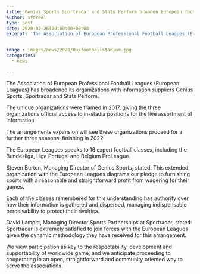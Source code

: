 ```yaml
---
title: Genius Sports Sportradar and Stats Perform broaden European football group partnerships
author: xforeal 
type: post
date: 2020-02-26T00:00:00+00:00
excerpt: 'The Association of European Professional Football Leagues (European Leagues) has broadened its organizations with information suppliers Genius Sports, Sportradar and Stats Perform '


image : images/news/2020/03/footballstadium.jpg
categories:
  - news

---
```

The Association of European Professional Football Leagues (European Leagues) has broadened its organizations with information suppliers Genius Sports, Sportradar and Stats Perform. 

The unique organizations were framed in 2017, giving the three organizations official access to in-stadia positions for the live assortment of information. 

The arrangements expansion will see these organizations proceed for a further three seasons, finishing in 2022. 

The European Leagues speaks to 16 expert football classes, including the Bundesliga, Liga Portugal and Belgium ProLeague. 

Steven Burton, Managing Director of Genius Sports, stated: This extended organization with the European Leagues diagrams our pledge to furnishing sports with a reasonable and straightforward profit from wagering for their games. 

Each of the classes remembered for this understanding has authority over how their information is gathered and dispersed, managing indispensable perceivability to protect their rivalries. 

David Lampitt, Managing Director Sports Partnerships at Sportradar, stated: Sportradar is extremely satisfied to join forces with the European Leagues given the dynamic methodology they have received for this arrangement. 

We view participation as key to the respectability, development and supportability of worldwide game, and we anticipate proceeding to cooperating in an open, straightforward and community oriented way to serve the associations.